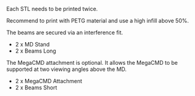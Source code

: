 Each STL needs to be printed twice.

Recommend to print with PETG material and use a high infill above 50%.

The beams are secured via an interference fit.

- 2 x MD Stand
- 2 x Beams Long

The MegaCMD attachment is optional. It allows the MegaCMD to be supported at two viewing angles above the MD.

- 2 x MegaCMD Attachment
- 2 x Beams Short
